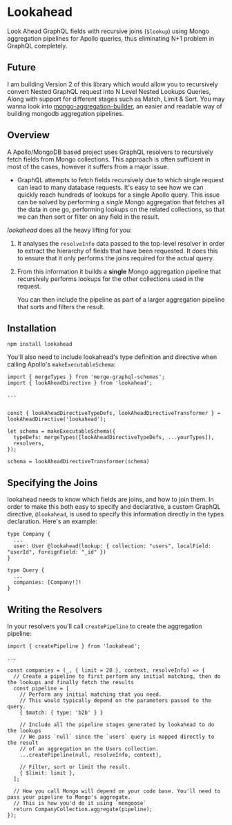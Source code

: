 # Lookahead
Look Ahead GraphQL fields with recursive joins (`$lookup`) using Mongo aggregation pipelines for Apollo queries, thus eliminating N+1 problem in GraphQL completely.
## Future
I am building Version 2 of this library which would allow you to recursively convert Nested GraphQL request into N Level Nested Lookups Queries, Along with support for different stages such as Match, Limit & Sort.
You may wanna look into [mongo-aggregation-builder](https://github.com/smithg09/mongo-aggregation-builder), an easier and readable way of building mongodb aggregation pipelines.   

## Overview

A Apollo/MongoDB based project uses GraphQL resolvers to recursively fetch fields from Mongo collections. This approach is often sufficient in most of the cases, however it suffers from a major issue.
- GraphQL attempts to fetch fields recursively due to which single request can lead to many database requests. It's easy to see how we can quickly reach hundreds of lookups for a single Apollo query.
This issue can be solved by performing a _single_ Mongo aggregation that fetches all the data in one go, performing lookups on the related collections, so that we can then sort or filter on any field in the result.

_lookahead_ does all the heavy lifting for you:

1. It analyses the `resolveInfo` data passed to the top-level resolver in order to extract the hierarchy of
   fields that have been requested. It does this to ensure that it only performs the joins required for the
   actual query.

2. From this information it builds a **single** Mongo aggregation pipeline that recursively performs lookups
   for the other collections used in the request.

   You can then include the pipeline as part of a larger aggregation pipeline that sorts and filters the result.

## Installation

```
npm install lookahead
```

You'll also need to include lookahead's type definition and directive when calling Apollo's `makeExecutableSchema`:

```
import { mergeTypes } from 'merge-graphql-schemas';
import { lookAheadDirective } from 'lookahead';

...


const { lookAheadDirectiveTypeDefs, lookAheadDirectiveTransformer } = lookAheadDirective('lookahead');

let schema = makeExecutableSchema({
  typeDefs: mergeTypes([lookAheadDirectiveTypeDefs, ...yourTypes]),
  resolvers,
});

schema = lookAheadDirectiveTransformer(schema)
```

## Specifying the Joins

lookahead needs to know which fields are joins, and how to join them. In order to make this both easy to specify and declarative,
a custom GraphQL directive, `@lookahead`, is used to specify this information directly in the types declaration. Here's an example:

```
type Company {
  ...
  user: User @lookahead(lookup: { collection: "users", localField: "userId", foreignField: "_id" })
}

type Query {
  ...
  companies: [Company!]!
}
```

## Writing the Resolvers

In your resolvers you'll call `createPipeline` to create the aggregation pipeline:

```
import { createPipeline } from 'lookahead';

...

const companies = (_, { limit = 20 }, context, resolveInfo) => {
  // Create a pipeline to first perform any initial matching, then do the lookups and finally fetch the results
  const pipeline = [
    // Perform any initial matching that you need.
    // This would typically depend on the parameters passed to the query.
    { $match: { type: 'b2b' } }

    // Include all the pipeline stages generated by lookahead to do the lookups
    // We pass `null` since the `users` query is mapped directly to the result
    // of an aggregation on the Users collection.
    ...createPipeline(null, resolveInfo, context),

    // Filter, sort or limit the result.
    { $limit: limit },
  ];

  // How you call Mongo will depend on your code base. You'll need to pass your pipeline to Mongo's aggregate.
  // This is how you'd do it using `mongoose`
  return CompanyCollection.aggregate(pipeline);
});

```
